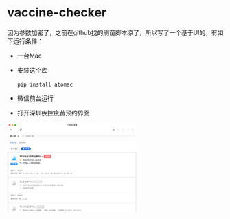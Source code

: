 # vaccine-checker


因为参数加密了，之前在github找的刷苗脚本凉了，所以写了一个基于UI的，有如下运行条件：

- 一台Mac

- 安装这个库

    `pip install atomac`

- 微信前台运行

- 打开深圳疾控疫苗预约界面


<img src="book.png" width="60%">


